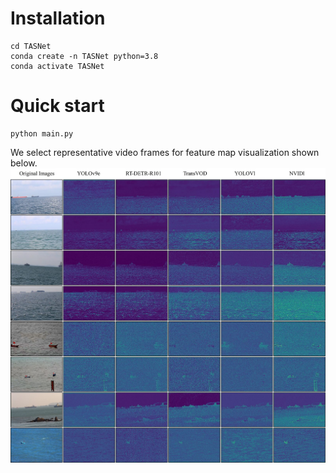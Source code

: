 # Installation
    cd TASNet
    conda create -n TASNet python=3.8
    conda activate TASNet
# Quick start
    python main.py
We select representative video frames for feature map visualization shown below.
![tupian2](https://github.com/Yuanlin-Zhao/NVID/blob/main/finally.jpg)
